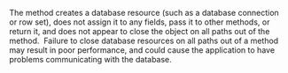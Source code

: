 The method creates a database resource (such as a database connection or row set), does not assign it to any fields, pass it to other methods, or return it, and does not appear to close the object on all paths out of the method.  Failure to close database resources on all paths out of a method may result in poor performance, and could cause the application to have problems communicating with the database.